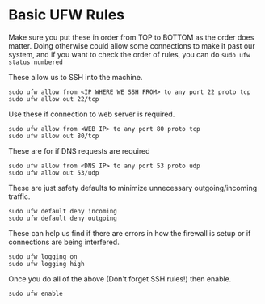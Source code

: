 # Basic UFW Rules
Make sure you put these in order from TOP to BOTTOM as the order does matter. Doing otherwise could allow some connections to make it past our system, and if you want to check the order of rules, you can do 
`sudo ufw status numbered`

These allow us to SSH into the machine.
```
sudo ufw allow from <IP WHERE WE SSH FROM> to any port 22 proto tcp
sudo ufw allow out 22/tcp
```

Use these if connection to web server is required.
```
sudo ufw allow from <WEB IP> to any port 80 proto tcp
sudo ufw allow out 80/tcp
```
These are for if DNS requests are required
```
sudo ufw allow from <DNS IP> to any port 53 proto udp
sudo ufw allow out 53/udp
```
These are just safety defaults to minimize unnecessary outgoing/incoming traffic.
```
sudo ufw default deny incoming
sudo ufw default deny outgoing
```
These can help us find if there are errors in how the firewall is setup or if connections are being interfered.
```
sudo ufw logging on
sudo ufw logging high
```
Once you do all of the above (Don't forget SSH rules!) then enable.
```
sudo ufw enable
```
